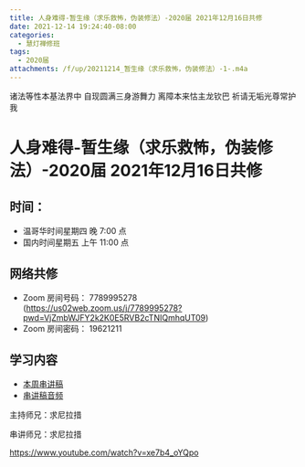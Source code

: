 ```yaml
---
title: 人身难得-暂生缘（求乐救怖，伪装修法）-2020届 2021年12月16日共修
date: 2021-12-14 19:24:40-08:00
categories:
  - 慧灯禅修班
tags:
  - 2020届
attachments: /f/up/20211214_暂生缘（求乐救怖，伪装修法）-1-.m4a
---
```

诸法等性本基法界中 自现圆满三身游舞力 
离障本来怙主龙钦巴 祈请无垢光尊常护我

# 人身难得-暂生缘（求乐救怖，伪装修法）-2020届 2021年12月16日共修

## 时间：

* 温哥华时间星期四 晚 7:00 点
* 国内时间星期五 上午 11:00 点

## 网络共修

* Zoom 房间号码： 7789995278 (<https://us02web.zoom.us/j/7789995278?pwd=VjZmbWJFY2k2K0E5RVB2cTNIQmhqUT09>)
* Zoom 房间密码： 19621211

## 学习内容

* [本周串讲稿](http://huidengchanxiu.net/hdv/f/up/暂生缘（求乐救怖，伪装修法）-1-.docx)
* [串讲稿音频](http://huidengchanxiu.net/hdv/f/up/20211214_暂生缘（求乐救怖，伪装修法）-1-.m4a)

主持师兄：求尼拉措

串讲师兄：求尼拉措

<https://www.youtube.com/watch?v=xe7b4_oYQpo>